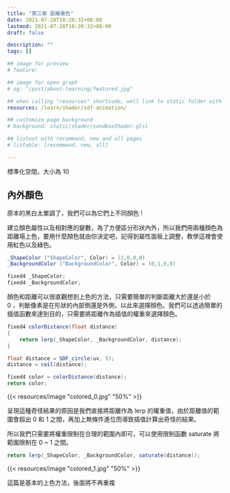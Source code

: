 ```yaml
---
title: "第三章 距離著色"
date: 2021-07-28T10:20:32+08:00
lastmod: 2021-07-28T10:20:32+08:00
draft: false

description: ""
tags: []

## image for preview
# feature: 

## image for open graph
# og: "/post/about-learning/featured.jpg"

## when calling "resources" shortcode, well link to static folder with this path 
resources: /learn/shader/sdf-animation/

## customize page background
# background: static/shader/sandboxShader.glsl

## listout with recommand, new and all pages
# listable: [recommand, new, all]

---
```


標準化空間，大小為 10

## 內外顏色

原本的黑白太單調了，我們可以為它們上不同顏色 !

建立顏色屬性以及相對應的變數，為了方便區分形狀內外，所以我們用兩種顏色為距離場上色，要用什麼顏色就由你決定吧，記得到屬性面板上調整，教學這裡會使用紅色以及綠色。

```csharp
_ShapeColor ("ShapeColor", Color) = (1,0,0,0)
_BackgroundColor ("BackgroundColor", Color) = (0,1,0,0)
```

```csharp
fixed4 _ShapeColor;
fixed4 _BackgroundColor;
```

顏色和距離可以很直觀想到上色的方法，只需要簡單的判斷距離大於還是小於 0 ，判斷像素是在形狀的內部側還是外側，以此來選擇顏色。我們可以透過簡單的插值函數來達到目的，只需要將距離作為插值的權重來選擇顏色。

```csharp
fixed4 colorDistance(float distance)
{
    return lerp(_ShapeColor, _BackgroundColor, distance);
}
```

```csharp
float distance = SDF_circle(uv, 5);
distance = ceil(distance);

fixed4 color = colorDistance(distance);
return color;
```

{{< resources/image "colored_0.jpg" "50%" >}}

呈現這種奇怪結果的原因是我們直接將距離作為 lerp 的權重值，由於距離值的範圍會超出 0 和 1 之間，再加上無條件進位而導致插值計算出奇怪的結果。

所以我們只需要將權重限制在合理的範圍內即可，可以使用限制函數 saturate 將範圍限制在 0 ~ 1 之間。

```csharp
return lerp(_ShapeColor, _BackgroundColor, saturate(distance));
```

{{< resources/image "colored_1.jpg" "50%" >}}

這篇是基本的上色方法，後面將不再重複
